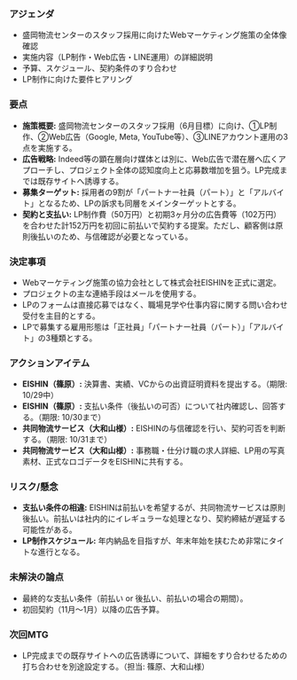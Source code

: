 ### アジェンダ
- 盛岡物流センターのスタッフ採用に向けたWebマーケティング施策の全体像確認
- 実施内容（LP制作・Web広告・LINE運用）の詳細説明
- 予算、スケジュール、契約条件のすり合わせ
- LP制作に向けた要件ヒアリング

### 要点
- **施策概要:** 盛岡物流センターのスタッフ採用（6月目標）に向け、①LP制作、②Web広告（Google, Meta, YouTube等）、③LINEアカウント運用の3点を実施する。
- **広告戦略:** Indeed等の顕在層向け媒体とは別に、Web広告で潜在層へ広くアプローチし、プロジェクト全体の認知度向上と応募数増加を狙う。LP完成までは既存サイトへ誘導する。
- **募集ターゲット:** 採用者の9割が「パートナー社員（パート）」と「アルバイト」となるため、LPの訴求も同層をメインターゲットとする。
- **契約と支払い:** LP制作費（50万円）と初期3ヶ月分の広告費等（102万円）を合わせた計152万円を初回に前払いで契約する提案。ただし、顧客側は原則後払いのため、与信確認が必要となっている。

### 決定事項
- Webマーケティング施策の協力会社として株式会社EISHINを正式に選定。
- プロジェクトの主な連絡手段はメールを使用する。
- LPのフォームは直接応募ではなく、職場見学や仕事内容に関する問い合わせ受付を主目的とする。
- LPで募集する雇用形態は「正社員」「パートナー社員（パート）」「アルバイト」の3種類とする。

### アクションアイテム
- **EISHIN（篠原）:** 決算書、実績、VCからの出資証明資料を提出する。（期限: 10/29中）
- **EISHIN（篠原）:** 支払い条件（後払いの可否）について社内確認し、回答する。（期限: 10/30まで）
- **共同物流サービス（大和山様）:** EISHINの与信確認を行い、契約可否を判断する。（期限: 10/31まで）
- **共同物流サービス（大和山様）:** 事務職・仕分け職の求人詳細、LP用の写真素材、正式なロゴデータをEISHINに共有する。

### リスク/懸念
- **支払い条件の相違:** EISHINは前払いを希望するが、共同物流サービスは原則後払い。前払いは社内的にイレギュラーな処理となり、契約締結が遅延する可能性がある。
- **LP制作スケジュール:** 年内納品を目指すが、年末年始を挟むため非常にタイトな進行となる。

### 未解決の論点
- 最終的な支払い条件（前払い or 後払い、前払いの場合の期間）。
- 初回契約（11月〜1月）以降の広告予算。

### 次回MTG
- LP完成までの既存サイトへの広告誘導について、詳細をすり合わせるための打ち合わせを別途設定する。（担当: 篠原、大和山様）